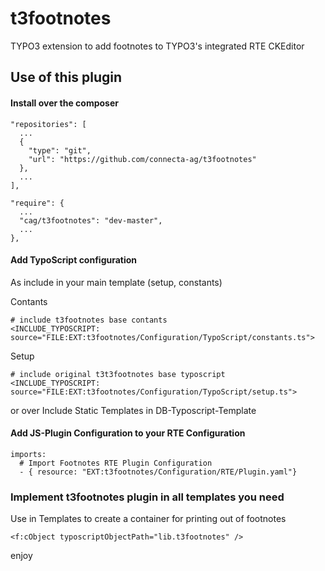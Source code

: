 # t3footnotes
TYPO3 extension to add footnotes to TYPO3's integrated RTE CKEditor

## Use of this plugin

#### Install over the composer
```
"repositories": [
  ...
  {
    "type": "git",
    "url": "https://github.com/connecta-ag/t3footnotes"
  },
  ...
],
```
```
"require": {
  ...
  "cag/t3footnotes": "dev-master",
  ...
},
```

#### Add TypoScript configuration

As include in your main template (setup, constants) 

Contants
```
# include t3footnotes base contants
<INCLUDE_TYPOSCRIPT: source="FILE:EXT:t3footnotes/Configuration/TypoScript/constants.ts">
```
Setup
```
# include original t3t3footnotes base typoscript
<INCLUDE_TYPOSCRIPT: source="FILE:EXT:t3footnotes/Configuration/TypoScript/setup.ts">
```

or over Include Static Templates in DB-Typoscript-Template


#### Add JS-Plugin Configuration to your RTE Configuration

```
imports:
  # Import Footnotes RTE Plugin Configuration
  - { resource: "EXT:t3footnotes/Configuration/RTE/Plugin.yaml"}
```


### Implement t3footnotes plugin in all templates you need

Use in Templates to create a container for printing out of footnotes

```<f:cObject typoscriptObjectPath="lib.t3footnotes" />```


enjoy

